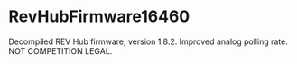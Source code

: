 # RevHubFirmware16460
Decompiled REV Hub firmware, version 1.8.2. Improved analog polling rate. NOT COMPETITION LEGAL.
